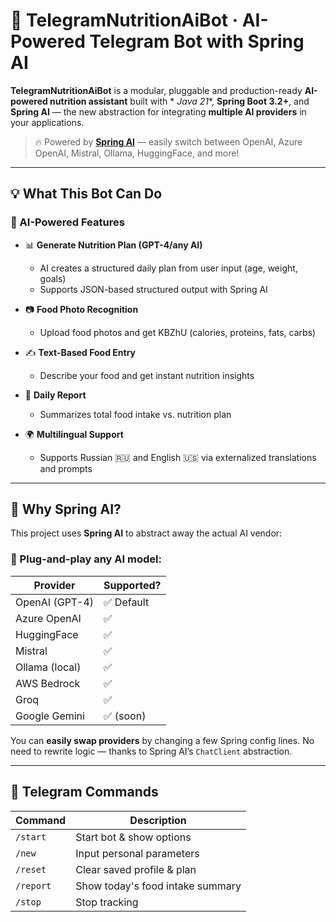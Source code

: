 # 🤖 TelegramNutritionAiBot · AI-Powered Telegram Bot with Spring AI

**TelegramNutritionAiBot** is a modular, pluggable and production-ready **AI-powered nutrition assistant** built with *
*Java 21**, **Spring Boot 3.2+**, and **Spring AI** — the new abstraction for integrating **multiple AI providers** in
your applications.

> 🔥 Powered by [**Spring AI**](https://docs.spring.io/spring-ai/reference/) — easily switch between OpenAI, Azure
> OpenAI, Mistral, Ollama, HuggingFace, and more!

---

## 💡 What This Bot Can Do

### 🧠 AI-Powered Features

- 📊 **Generate Nutrition Plan (GPT-4/any AI)**
    - AI creates a structured daily plan from user input (age, weight, goals)
    - Supports JSON-based structured output with Spring AI

- 📷 **Food Photo Recognition**
    - Upload food photos and get KBZhU (calories, proteins, fats, carbs)

- ✍️ **Text-Based Food Entry**
    - Describe your food and get instant nutrition insights

- 📑 **Daily Report**
    - Summarizes total food intake vs. nutrition plan

- 🌍 **Multilingual Support**
    - Supports Russian 🇷🇺 and English 🇺🇸 via externalized translations and prompts

---

## 🧠 Why Spring AI?

This project uses **Spring AI** to abstract away the actual AI vendor:

### 🔌 Plug-and-play any AI model:

| Provider       | Supported? |
|----------------|------------|
| OpenAI (GPT-4) | ✅ Default  |
| Azure OpenAI   | ✅          |
| HuggingFace    | ✅          |
| Mistral        | ✅          |
| Ollama (local) | ✅          |
| AWS Bedrock    | ✅          |
| Groq           | ✅          |
| Google Gemini  | ✅ (soon)   |

You can **easily swap providers** by changing a few Spring config lines. No need to rewrite logic — thanks to Spring
AI’s `ChatClient` abstraction.

---

## 💬 Telegram Commands

| Command   | Description                      |
|-----------|----------------------------------|
| `/start`  | Start bot & show options         |
| `/new`    | Input personal parameters        |
| `/reset`  | Clear saved profile & plan       |
| `/report` | Show today's food intake summary |
| `/stop`   | Stop tracking                    |
